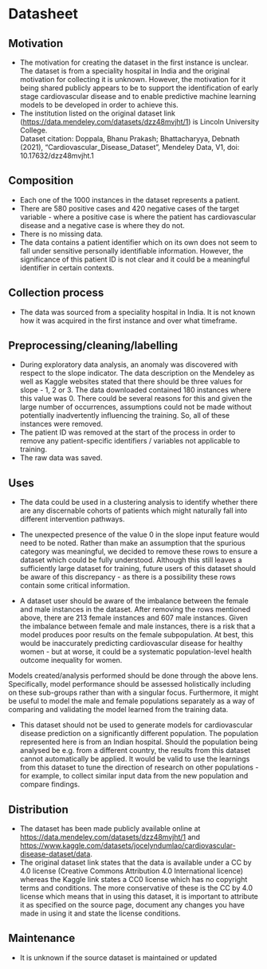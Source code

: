 # Datasheet


## Motivation

- The motivation for creating the dataset in the first instance is unclear.  The dataset is from a speciality hospital in India and the original motivation for collecting it is unknown.  However, the motivation for it being shared publicly appears to be to support the identification of early stage cardiovascular disease and to enable predictive machine learning models to be developed in order to achieve this.
- The institution listed on the original dataset link (https://data.mendeley.com/datasets/dzz48mvjht/1) is Lincoln University College.  
Dataset citation:
Doppala, Bhanu Prakash; Bhattacharyya, Debnath (2021), “Cardiovascular_Disease_Dataset”, Mendeley Data, V1, doi: 10.17632/dzz48mvjht.1


## Composition

- Each one of the 1000 instances in the dataset represents a patient.
- There are 580 positive cases and 420 negative cases of the target variable - where a positive case is where the patient has cardiovascular disease and a negative case is where they do not.
- There is no missing data.
- The data contains a patient identifier which on its own does not seem to fall under sensitive personally identifiable information.  However, the significance of this patient ID is not clear and it could be a meaningful identifier in certain contexts.

## Collection process

- The data was sourced from a speciality hospital in India.  It is not known how it was acquired in the first instance and over what timeframe.


## Preprocessing/cleaning/labelling

- During exploratory data analysis, an anomaly was discovered with respect to the slope indicator.  The data description on the Mendeley as well as Kaggle websites stated that there should be three values for slope - 1, 2 or 3.  The data downloaded contained 180 instances where this value was 0.  There could be several reasons for this and given the large number of occurrences, assumptions could not be made without potentially inadvertently influencing the training.  So, all of these instances were removed.
- The patient ID was removed at the start of the process in order to remove any patient-specific identifiers / variables not applicable to training.
- The raw data was saved.

## Uses

- The data could be used in a clustering analysis to identify whether there are any discernable cohorts of  patients which might naturally fall into different intervention pathways.

- The unexpected presence of the value 0 in the slope input feature would need to be noted.  Rather than make an assumption that the spurious category was meaningful, we decided to remove these rows to ensure a dataset which could be fully understood. Although this still leaves a sufficiently large dataset for training, future users of this dataset should be aware of this discrepancy - as there is a possibility these rows contain some critical information.

- A dataset user should be aware of the imbalance between the female and male instances in the dataset.  After removing the rows mentioned above, there are 213 female instances and 607 male instances.  Given the imbalance between female and male instances, there is a risk that a model produces poor results on the female subpopulation.  At best, this would be inaccurately predicting cardiovascular disease for healthy women - but at worse, it could be a systematic population-level health outcome inequality for women.

Models created/analysis performed should be done through the above lens.  Specifically, model performance should be assessed holistically including on these sub-groups rather than with a singular focus.  Furthermore, it might be useful to model the male and female populations separately as a way of comparing and validating the model learned from the training data.

- This dataset should not be used to generate models for cardiovascular disease prediction on a significantly different population.  The population represented here is from an Indian hospital.  Should the population being analysed be e.g. from a different country, the results from this dataset cannot automatically be applied.  It would be valid to use the learnings from this dataset to tune the direction of research on other populations - for example, to collect similar input data from the new population and compare findings.

## Distribution

- The dataset has been made publicly available online at https://data.mendeley.com/datasets/dzz48mvjht/1 and https://www.kaggle.com/datasets/jocelyndumlao/cardiovascular-disease-dataset/data.
- The original dataset link states that the data is available under a CC by 4.0 license (Creative Commons Attribution 4.0 International licence) whereas the Kaggle link states a CC0 license which has no copyright terms and conditions.  The more conservative of these is the CC by 4.0 license which means that in using this dataset, it is important to attribute it as specified on the source page, document any changes you have made in using it and state the license conditions.

## Maintenance

- It is unknown if the source dataset is maintained or updated
